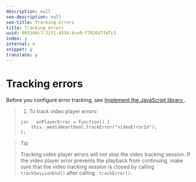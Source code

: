 ```yaml
---
description: null
seo-description: null
seo-title: Tracking errors
title: Tracking errors
uuid: 003344c7-2231-4334-bce9-f792647fd7c3
index: y
internal: n
snippet: y
translate: y
---
```


# Tracking errors

Before you configure error tracking, see [ Implement the JavaScript library ](c_vhl_imp-lib-js.md#concept_A72BFE683F4A4A3397FD0C71E955DF07). 

>1. To track video player errors:
>
>   ```
>   js>   onPlayerError = function() { 
>       this._mediaHeartbeat.trackError("videoErrorId"); 
>   };
>   ```

>   >[!TIP]
>   >
>   >Tracking video player errors will not stop the video tracking session. If the video player error prevents the playback from continuing, make sure that the video tracking session is closed by calling ` trackSessionEnd()` after calling ` trackError()`. 
>
